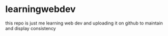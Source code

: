 # learningwebdev

this repo is just me learning web dev and uploading it on github to maintain and display consistency
